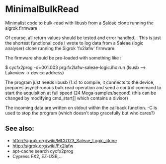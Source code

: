 MinimalBulkRead
===============

Minimalist code to bulk-read with libusb from a Saleae clone running the sigrok firmware

Of course, all return values should be tested and error handled...
This is just the shortest functional code I wrote to log data from
a Saleae (logic analyser) clone running the Sigrok 'fx2lafw' firmware.

The firmware should be pre-loaded with something like :

$ cycfx2prog -d=001.003 prg:fx2lafw-saleae-logic.ihx run
	(lsusb --> Lakeview -> device address)

The program just needs libusb (1.x) to compile,
it connects to the device, prepares asynchronous bulk read operation
and send a control command to start the acquisition at full speed (24 Mega-samples/second)
(this can be changed by modifying cmd_start[] which contains a divisor)

The incoming data are written on stdout within the callback function.
<ctrl>-C is used to stop the program (which doesn't stop gracefully but who cares?)


See also:
---------
* http://sigrok.org/wiki/MCU123_Saleae_Logic_clone
* http://sigrok.org/wiki/Fx2lafw
* apt-cache search cycfx2prog
* Cypress FX2, EZ-USB,...
